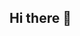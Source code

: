 ## Hi there 👋

<!--
**KarimAbdelaziz96/KarimAbdelaziz96** is a ✨ _special_ ✨ repository because its `README.md` (this file) appears on your GitHub profile.

Here are some ideas to get you started:
# 👋 Hi, I'm Karim Abdelaziz

**Flutter Developer | Mobile App Engineer**  
Building fast, scalable apps with **Flutter**, **Firebase**, and **WooCommerce**. Passionate about clean code and great UX.

---

## 🔭 Featured Projects
- **Buy Luxury** — Full WooCommerce mobile app (Flutter + Firebase).  
- **Asiya** — Men’s fashion e-commerce app (Flutter + WooCommerce).  
- **Moshahid Xstream Player** — IPTV streaming app with Firebase auth and Better Player.

---

## 🛠️ Tech & Tools
Flutter • Dart • Firebase • WooCommerce • REST API • Git • Android / iOS

---

## 📂 Portfolio & Links
- Website / Portfolio: `https://karimabdelaziz.dev`  
- Upwork: `https://www.upwork.com/freelancers/karimabdelaziz`  
- Fiverr: `https://www.fiverr.com/karimabdelaziz0`  
- LinkedIn: `https://www.linkedin.com/in/karimabdelaziz`

---

## 📫 Contact
Prefer to be contacted via Upwork or Fiverr for projects.  
Email: `karimabdelaziz.dev@gmail.com` (optional)

---

> _Available for freelance work — Open to collaborate on Flutter & WooCommerce projects._


- 🔭 I’m currently working on ...
- 🌱 I’m currently learning ...
- 👯 I’m looking to collaborate on ...
- 🤔 I’m looking for help with ...
- 💬 Ask me about ...
- 📫 How to reach me: ...
- 😄 Pronouns: ...
- ⚡ Fun fact: ...
-->
